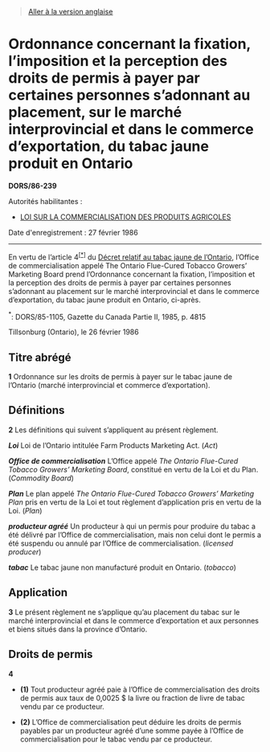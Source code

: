 > [Aller à la version anglaise](/en/Regulations/Statutory%20Orders%20and%20Regulations/86/239.md)

# Ordonnance concernant la fixation, l’imposition et la perception des droits de permis à payer par certaines personnes s’adonnant au placement, sur le marché interprovincial et dans le commerce d’exportation, du tabac jaune produit en Ontario

**DORS/86-239**

Autorités habilitantes : 
- [LOI SUR LA COMMERCIALISATION DES PRODUITS AGRICOLES](/fr/Lois/Lois%20révisées%20du%20Canada/A/A-6.md)

Date d'enregistrement : 27 février 1986

----------

En vertu de l’article 4<sup><a href='#nbp_1f'>[*]</a></sup> du [Décret relatif au tabac jaune de l’Ontario](/fr/Règlements/Codification%20des%20règlements%20du%20Canada/101-200/C.R.C.,%20ch.%20183.md), l’Office de commercialisation appelé The Ontario Flue-Cured Tobacco Growers’ Marketing Board prend l’Ordonnance concernant la fixation, l’imposition et la perception des droits de permis à payer par certaines personnes s’adonnant au placement sur le marché interprovincial et dans le commerce d’exportation, du tabac jaune produit en Ontario, ci-après.

<a name='nbp_1f'><sup>*</sup></a>: DORS/85-1105, Gazette du Canada Partie II, 1985, p. 4815<br />

Tillsonburg (Ontario), le 26 février 1986




## Titre abrégé


**1** Ordonnance sur les droits de permis à payer sur le tabac jaune de l’Ontario (marché interprovincial et commerce d’exportation).




## Définitions


**2** Les définitions qui suivent s’appliquent au présent règlement.

***Loi*** Loi de l’Ontario intitulée Farm Products Marketing Act. (*Act*)

***Office de commercialisation*** L’Office appelé *The Ontario Flue-Cured Tobacco Growers’ Marketing Board*, constitué en vertu de la Loi et du Plan. (*Commodity Board*)

***Plan*** Le plan appelé *The Ontario Flue-Cured Tobacco Growers’ Marketing Plan* pris en vertu de la Loi et tout règlement d’application pris en vertu de la Loi. (*Plan*)

***producteur agréé*** Un producteur à qui un permis pour produire du tabac a été délivré par l’Office de commercialisation, mais non celui dont le permis a été suspendu ou annulé par l’Office de commercialisation. (*licensed producer*)

***tabac*** Le tabac jaune non manufacturé produit en Ontario. (*tobacco*)




## Application


**3** Le présent règlement ne s’applique qu’au placement du tabac sur le marché interprovincial et dans le commerce d’exportation et aux personnes et biens situés dans la province d’Ontario.




## Droits de permis


**4** 

- **(1)** Tout producteur agréé paie à l’Office de commercialisation des droits de permis aux taux de 0,0025 $ la livre ou fraction de livre de tabac vendu par ce producteur.

- **(2)** L’Office de commercialisation peut déduire les droits de permis payables par un producteur agréé d’une somme payée à l’Office de commercialisation pour le tabac vendu par ce producteur.


